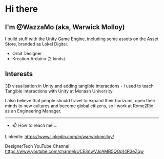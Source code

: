 # Hi there

## I'm @WazzaMo (aka, Warwick Molloy)

I build stuff with the Unity Game Engine, including some assets on the Asset Store, branded as Lokel Digital.
- Orbit Designer
- Kreation.Arduino (2 kinds)

## Interests

3D visualisation in Unity and adding tangible interactions - I used to teach Tangible Interactions with Unity
at Monash University.

I also believe that people should travel to expand their horizons, open their minds to new cultures and become global citizens,
so I work at Rome2Rio as an Engineering Manager.

---------------------------------------------------------------------------------------------

- 📫 How to reach me ...

LinkedIn: https://www.linkedin.com/in/warwickmolloy/

DesignerTech YouTube Channel: https://www.youtube.com/channel/UCE3nwVJoAMB5QOp14R3eZqw

